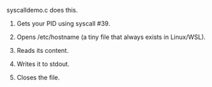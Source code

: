 syscalldemo.c does this.
1) Gets your PID using syscall #39.

2) Opens /etc/hostname (a tiny file that always exists in Linux/WSL).

3) Reads its content.

4) Writes it to stdout.

5) Closes the file.
